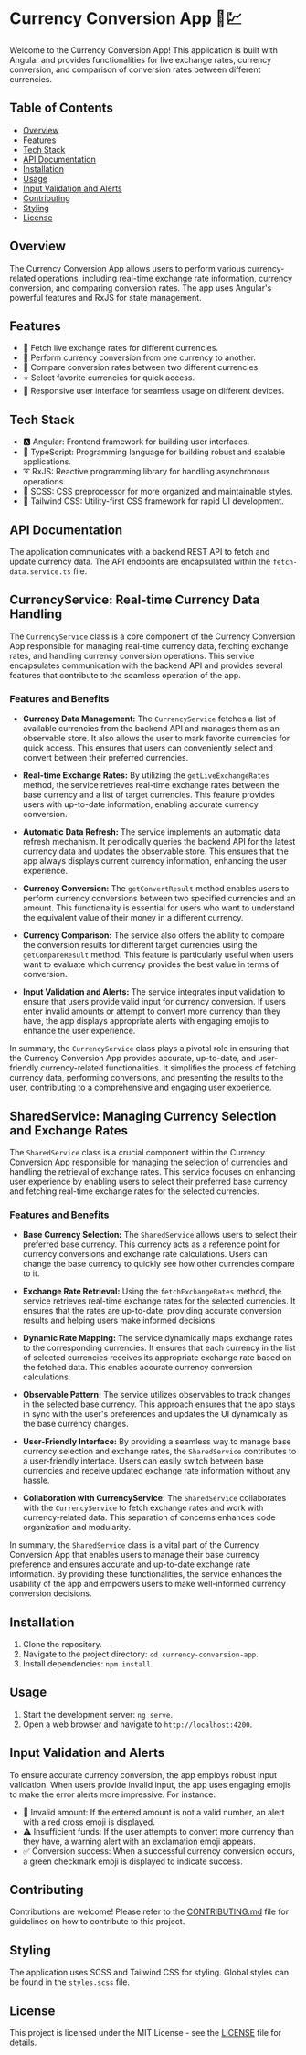 # Currency Conversion App 💱💹

Welcome to the Currency Conversion App! This application is built with Angular and provides functionalities for live exchange rates, currency conversion, and comparison of conversion rates between different currencies.

## Table of Contents

- [Overview](#overview)
- [Features](#features)
- [Tech Stack](#tech-stack)
- [API Documentation](#api-documentation)
- [Installation](#installation)
- [Usage](#usage)
- [Input Validation and Alerts](#input-validation-and-alerts)
- [Contributing](#contributing)
- [Styling](#styling)
- [License](#license)

## Overview

The Currency Conversion App allows users to perform various currency-related operations, including real-time exchange rate information, currency conversion, and comparing conversion rates. The app uses Angular's powerful features and RxJS for state management.

## Features

- 🔄 Fetch live exchange rates for different currencies.
- 🔄 Perform currency conversion from one currency to another.
- 🔄 Compare conversion rates between two different currencies.
- ⭐ Select favorite currencies for quick access.
- 📱 Responsive user interface for seamless usage on different devices.

## Tech Stack

- 🅰️ Angular: Frontend framework for building user interfaces.
- 📜 TypeScript: Programming language for building robust and scalable applications.
- ➰ RxJS: Reactive programming library for handling asynchronous operations.
- 🎨 SCSS: CSS preprocessor for more organized and maintainable styles.
- 🌟 Tailwind CSS: Utility-first CSS framework for rapid UI development.



## API Documentation

The application communicates with a backend REST API to fetch and update currency data. The API endpoints are encapsulated within the `fetch-data.service.ts` file.
## CurrencyService: Real-time Currency Data Handling

The `CurrencyService` class is a core component of the Currency Conversion App responsible for managing real-time currency data, fetching exchange rates, and handling currency conversion operations. This service encapsulates communication with the backend API and provides several features that contribute to the seamless operation of the app.

### Features and Benefits

- **Currency Data Management:** The `CurrencyService` fetches a list of available currencies from the backend API and manages them as an observable store. It also allows the user to mark favorite currencies for quick access. This ensures that users can conveniently select and convert between their preferred currencies.

- **Real-time Exchange Rates:** By utilizing the `getLiveExchangeRates` method, the service retrieves real-time exchange rates between the base currency and a list of target currencies. This feature provides users with up-to-date information, enabling accurate currency conversion.

- **Automatic Data Refresh:** The service implements an automatic data refresh mechanism. It periodically queries the backend API for the latest currency data and updates the observable store. This ensures that the app always displays current currency information, enhancing the user experience.

- **Currency Conversion:** The `getConvertResult` method enables users to perform currency conversions between two specified currencies and an amount. This functionality is essential for users who want to understand the equivalent value of their money in a different currency.

- **Currency Comparison:** The service also offers the ability to compare the conversion results for different target currencies using the `getCompareResult` method. This feature is particularly useful when users want to evaluate which currency provides the best value in terms of conversion.

- **Input Validation and Alerts:** The service integrates input validation to ensure that users provide valid input for currency conversion. If users enter invalid amounts or attempt to convert more currency than they have, the app displays appropriate alerts with engaging emojis to enhance the user experience.

In summary, the `CurrencyService` class plays a pivotal role in ensuring that the Currency Conversion App provides accurate, up-to-date, and user-friendly currency-related functionalities. It simplifies the process of fetching currency data, performing conversions, and presenting the results to the user, contributing to a comprehensive and engaging user experience.

## SharedService: Managing Currency Selection and Exchange Rates

The `SharedService` class is a crucial component within the Currency Conversion App responsible for managing the selection of currencies and handling the retrieval of exchange rates. This service focuses on enhancing user experience by enabling users to select their preferred base currency and fetching real-time exchange rates for the selected currencies.

### Features and Benefits

- **Base Currency Selection:** The `SharedService` allows users to select their preferred base currency. This currency acts as a reference point for currency conversions and exchange rate calculations. Users can change the base currency to quickly see how other currencies compare to it.

- **Exchange Rate Retrieval:** Using the `fetchExchangeRates` method, the service retrieves real-time exchange rates for the selected currencies. It ensures that the rates are up-to-date, providing accurate conversion results and helping users make informed decisions.

- **Dynamic Rate Mapping:** The service dynamically maps exchange rates to the corresponding currencies. It ensures that each currency in the list of selected currencies receives its appropriate exchange rate based on the fetched data. This enables accurate currency conversion calculations.

- **Observable Pattern:** The service utilizes observables to track changes in the selected base currency. This approach ensures that the app stays in sync with the user's preferences and updates the UI dynamically as the base currency changes.

- **User-Friendly Interface:** By providing a seamless way to manage base currency selection and exchange rates, the `SharedService` contributes to a user-friendly interface. Users can easily switch between base currencies and receive updated exchange rate information without any hassle.

- **Collaboration with CurrencyService:** The `SharedService` collaborates with the `CurrencyService` to fetch exchange rates and work with currency-related data. This separation of concerns enhances code organization and modularity.

In summary, the `SharedService` class is a vital part of the Currency Conversion App that enables users to manage their base currency preference and ensures accurate and up-to-date exchange rate information. By providing these functionalities, the service enhances the usability of the app and empowers users to make well-informed currency conversion decisions.



## Installation

1. Clone the repository.
2. Navigate to the project directory: `cd currency-conversion-app`.
3. Install dependencies: `npm install`.

## Usage

1. Start the development server: `ng serve`.
2. Open a web browser and navigate to `http://localhost:4200`.

## Input Validation and Alerts

To ensure accurate currency conversion, the app employs robust input validation. When users provide invalid input, the app uses engaging emojis to make the error alerts more impressive. For instance:

- 🚫 Invalid amount: If the entered amount is not a valid number, an alert with a red cross emoji is displayed.
- ⚠️ Insufficient funds: If the user attempts to convert more currency than they have, a warning alert with an exclamation emoji appears.
- ✅ Conversion success: When a successful currency conversion occurs, a green checkmark emoji is displayed to indicate success.

## Contributing

Contributions are welcome! Please refer to the [CONTRIBUTING.md](CONTRIBUTING.md) file for guidelines on how to contribute to this project.

## Styling

The application uses SCSS and Tailwind CSS for styling. Global styles can be found in the `styles.scss` file.

## License

This project is licensed under the MIT License - see the [LICENSE](LICENSE) file for details.
